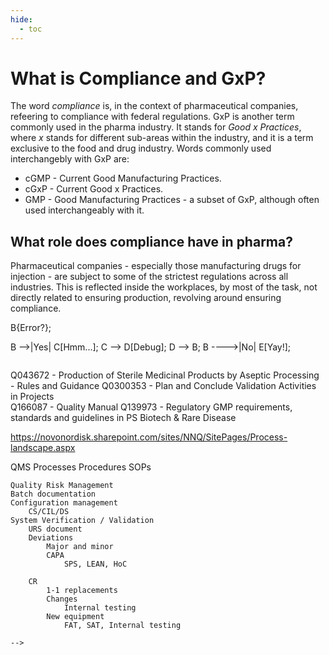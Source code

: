 ```yaml
---
hide:
  - toc
---
```


# What is Compliance and GxP?
The word _compliance_ is, in the context of pharmaceutical companies, refeering to compliance with federal regulations. 
GxP is another term commonly used in the pharma industry. It stands for _Good x Practices_,  
where _x_ stands for different sub-areas within the industry, and it is a term exclusive to the food and drug industry. 
Words commonly used interchangebly with GxP are:

* cGMP - Current Good Manufacturing Practices.
* cGxP - Current Good x Practices.
* GMP - Good Manufacturing Practices - a subset of GxP, although often used interchangeably with it.

## What role does compliance have in pharma?
Pharmaceutical companies - especially those manufacturing drugs for injection - are subject to some of the strictest 
regulations across all industries. This is reflected inside the workplaces, by most of the task, not directly related to ensuring 
production, revolving around ensuring compliance.



<!-- The high degree of desired regulatory controll of governmental agencies, mean that laws governing daily life on
pharmaceutical plants are very encompassing. This entails describing most actions through SOPs - Standard Operating Procedures. -->


<!-- _Software validation is part of the computerized systems validation (CSV) process._ -->

<!--
``` mermaid
graph LR
  A[Start] --> B{Error?};
  B -->|Yes| C[Hmm...];
  C --> D[Debug];
  D --> B;
  B ---->|No| E[Yay!];
```

```
Q043672 - Production of Sterile Medicinal Products by Aseptic Processing - Rules and Guidance
Q0300353 - Plan and Conclude Validation Activities in Projects	
Q166087​ - Quality Manual 
Q139973 - Regulatory GMP requirements, standards and guidelines in PS Biotech & Rare Disease

https://novonordisk.sharepoint.com/sites/NNQ/SitePages/Process-landscape.aspx

QMS
	Processes
	Procedures
		SOPs
	
	Quality Risk Management
	Batch documentation
	Configuration management
		CS/CIL/DS
	System Verification / Validation
		URS document
		Deviations
			Major and minor
			CAPA
				SPS, LEAN, HoC

		CR
			1-1 replacements
			Changes
				Internal testing
			New equipment
				FAT, SAT, Internal testing
```
-->